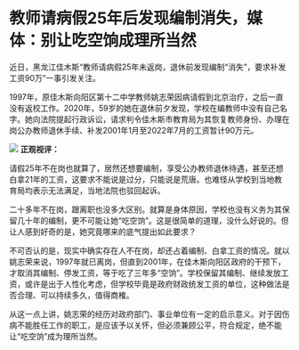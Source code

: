 # 教师请病假25年后发现编制消失，媒体：别让吃空饷成理所当然

近日，黑龙江佳木斯“教师请病假25年未返岗，退休前发现编制“消失”，要求补发工资90万”一事引发关注。

1997年，原佳木斯向阳区第十二中学教师姚志荣因病请假到北京治疗，之后一直没有返校工作。2020年，59岁的她在退休前夕发现，学校在编教师中没有自己名字。她向法院提起行政诉讼，请求判令佳木斯市教育局为其恢复教师身份、办理在岗公办教师退休手续、补发2001年1月至2022年7月的工资暂计90万元。

![](https://inews.gtimg.com/om_bt/O__vFzZqpeEhPUTPtfOShxdllm1bWZSKkDJXEWXdBzYcIAA/1000)
**正观视评：**

请假25年不在岗也就算了，居然还想要编制，享受公办教师退休待遇，甚至还想白拿21年的工资，这要求不能说是过分，只能说是荒唐。也难怪从学校到当地教育局均表示无法满足，当地法院也驳回起诉。

二十多年不在岗，跟离职也没多大区别。就算是身体原因，学校也没有义务为其保留几十年的编制，更不可能让她“吃空饷”。这是很简单的道理，没什么好说的。但让人感到好奇的是，她究竟哪来的底气提出如此要求？

不可否认的是，现实中确实存在人不在岗，却还占着编制、白拿工资的情况。就以姚志荣来说，1997年就已离岗，但直到2001年，在佳木斯向阳区政府的干预下，才取消其编制、停发工资，等于吃了三年多“空饷”。学校保留其编制、继续发放工资，或许是出于人性化考虑，但学校毕竟是政府财政统发工资的单位，这种做法是否合理、可以持续多久，值得商榷。

从这一点上讲，姚志荣的经历对政府部门、事业单位有一定的启示意义。对于因伤病不能胜任工作的职工，是应该予以关怀，但必须兼顾公平，符合规定，绝不能让“吃空饷”成为理所当然。


